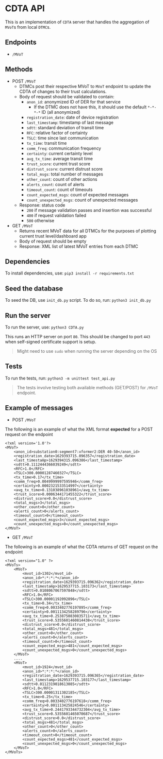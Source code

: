 # CDTA API

This is an implementation of `CDTA` server that handles the aggregation of `MVoT`s from local `DTMC`s. 

## Endpoints
* `/MVoT`

## Methods

* POST `/MVoT`
    * DTMCs post their respective MVoT to `MVoT` endpoint to update the CDTA of changes to their trust calculations.
    * Body of request should be validated to contain:
        * `anon_id`:  anonymized ID of DER for that service
            * If the DTMC does not have this, it should use the default `*-*-*-*` ID (all anonymized)
        * `registration_date`: date of device registration
        * `last_timestamp`: timestamp of last message
        * `sdtt`: standard deviation of transit time
        * `RFC`: relative factor of certainty
        * `TSLC`: time since last communication
        * `tx_time`: transit time
        * `comm_freq`: communication frequency
        * `certainty`: current certainty level
        * `avg_tx_time`: average transit time
        * `trust_score`: current trust score
        * `distrust_score`: current distrust score 
        * `total_msgs`: total number of messages
        * `other_count`: count of other actions 
        * `alerts_count`: count of alerts
        * `timeout_count`: count of timeouts
        * `count_expected_msgs`: count of expected messages
        * `count_unexpected_msgs`: count of unexpected messages
    * Response: status code 
        * `200` if message validation passes and insertion was successful
        * `400` if request validation failed 
        * `500` otherwise
* GET `/MVoT`
    * Returns recent MVoT data for all DTMCs for the purposes of plotting current trust level/dashboard app
    * Body of request should be empty
    * Response: XML list of latest MVoT entries from each DTMC


## Dependencies
To install dependencies, use: `pip3 install -r requirements.txt`
## Seed the database 
To seed the DB, use `init_db.py` script. To do so, run: `python3 init_db.py`


## Run the server
To run the server, use: `python3 CDTA.py`

This runs an HTTP server on port `80`. This should be changed to port `443` when self-signed certificate support is setup.
> Might need to use `sudo` when running the server depending on the OS


## Tests
To run the tests, run: `python3 -m unittest test_api.py`
> The tests involve testing both available methods (GET/POST) for `/MVoT` endpoint.

## Example of messages
* POST `/MVoT`

The following is an example of what the XML format __expected__ for a POST request on the endpoint
```
<?xml version='1.0'?>
<MVoT>
    <anon_id>substation0:segment7:xformer2:DER 40-50</anon_id>
    <registration_date>1629393715.096357</registration_date>
    <last_timestamp>1629394315.096386</last_timestamp>
    <sdtt>0.1112444366039249</sdtt>
    <RFC>1.0</RFC>
    <TSLC>300.00001287460327</TSLC>
    <tx_time>0.17</tx_time>
    <comm_freq>0.0049999997595946</comm_freq>
    <certainty>0.0002321533514997</certainty>
    <avg_tx_time>0.131038961038961</avg_tx_time>
    <trust_score>0.0006344171455322</trust_score>
    <distrust_score>0.0</distrust_score>
    <total_msgs>3</total_msgs>
    <other_count>0</other_count>
    <alerts_count>0</alerts_count>
    <timeout_count>0</timeout_count>
    <count_expected_msgs>3</count_expected_msgs>
    <count_unexpected_msgs>0</count_unexpected_msgs>
</MVoT>
```
* GET `/MVoT`

The following is an example of what the CDTA returns of GET request on the endpoint
```
<?xml version="1.0" ?>
<MVoTs>
    <MVoT>
        <mvot_id>1302</mvot_id>
        <anon_id>*:*:*:*</anon_id>
        <registration_date>1629393715.096362</registration_date>
        <last_timestamp>1629537715.103173</last_timestamp>
        <sdtt>0.0108067067597848</sdtt>
        <RFC>1.0</RFC>
        <TSLC>300.00001192092896</TSLC>
        <tx_time>0.34</tx_time>
        <comm_freq>0.0033402776197895</comm_freq>
        <certainty>0.0011134258289796</certainty>
        <avg_tx_time>0.2538750830835711</avg_tx_time>
        <trust_score>0.5355601460814438</trust_score>
        <distrust_score>0.0</distrust_score>
        <total_msgs>481</total_msgs>
        <other_count>0</other_count>
        <alerts_count>0</alerts_count>
        <timeout_count>0</timeout_count>
        <count_expected_msgs>481</count_expected_msgs>
        <count_unexpected_msgs>0</count_unexpected_msgs>
    </MVoT>
    ....
    <MVoT>
        <mvot_id>1924</mvot_id>
        <anon_id>*:*:*:*</anon_id>
        <registration_date>1629393715.096365</registration_date>
        <last_timestamp>1629537715.103177</last_timestamp>
        <sdtt>0.0112319018613085</sdtt>
        <RFC>1.0</RFC>
        <TSLC>300.00001311302185</TSLC>
        <tx_time>0.25</tx_time>
        <comm_freq>0.0033402776197618</comm_freq>
        <certainty>0.001113425824546</certainty>
        <avg_tx_time>0.2441793344732304</avg_tx_time>
        <trust_score>0.5355601465070687</trust_score>
        <distrust_score>0.0</distrust_score>
        <total_msgs>481</total_msgs>
        <other_count>0</other_count>
        <alerts_count>0</alerts_count>
        <timeout_count>0</timeout_count>
        <count_expected_msgs>481</count_expected_msgs>
        <count_unexpected_msgs>0</count_unexpected_msgs>
    </MVoT>
</MVoTs>
```